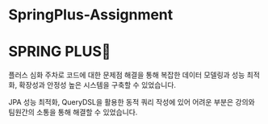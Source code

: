 # SpringPlus-Assignment
# SPRING PLUS🧐
플러스 심화 주차로 코드에 대한 문제점 해결을 통해 복잡한 데이터 모델링과 성능 최적화, 확장성과 안정성 높은 시스템을 구축할 수 있었습니다.

JPA 성능 최적화, QueryDSL을 활용한 동적 쿼리 작성에 있어 어려운 부분은 강의와 팀원간의 소통을 통해 해결할 수 있었습니다.
